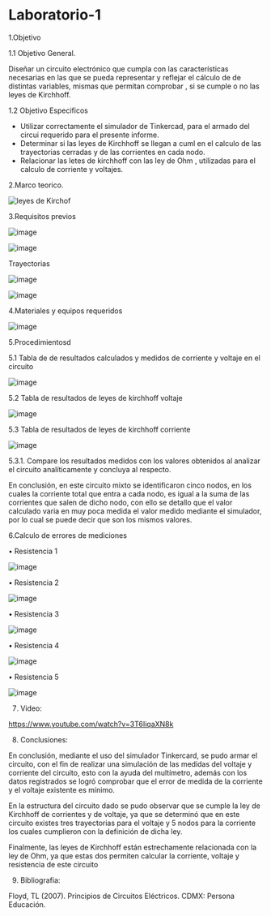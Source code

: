 # Laboratorio-1
1.Objetivo

1.1 Objetivo General.

Diseñar un circuito electrónico que cumpla con las características necesarias en las que se pueda representar y reflejar el cálculo de 
de distintas variables, mismas que permitan comprobar , si se cumple o no las leyes de Kirchhoff.

1.2 Objetivo  Especificos

-  Utilizar correctamente el simulador de Tinkercad, para el armado del circui requerido para el presente informe.
-  Determinar si las leyes de Kirchhoff se llegan a cuml en el calculo de las trayectorias cerradas y de las corrientes en cada nodo.
-  Relacionar las letes de kirchhoff con las ley de Ohm , utilizadas para el calculo de corriente y voltajes.

2.Marco teorico.

![leyes de Kirchof](https://user-images.githubusercontent.com/105687375/169203486-6c29d9d3-afcc-4825-8a27-ebcfc2c7bc92.png)


3.Requisitos previos

![image](https://user-images.githubusercontent.com/105687213/170617942-024245b0-1c0e-406f-896c-17c61a96d7bc.png)

![image](https://user-images.githubusercontent.com/105687213/170617967-89acab03-9c70-428e-b1a5-9136ec96fbba.png)

Trayectorias

![image](https://user-images.githubusercontent.com/105687213/171634294-434428bf-0d3f-4c6c-b97b-1a59a9c04006.png)

![image](https://user-images.githubusercontent.com/105687213/171634854-5babd1ea-53fe-47aa-9ecb-6c3a00c61c90.png)







4.Materiales y equipos requeridos

![image](https://user-images.githubusercontent.com/105687213/170617051-31e3806f-a4e2-43a6-9830-a510a957abe2.png)
 
 5.Procedimientosd
 
 5.1 Tabla de de resultados  calculados  y medidos de corriente y voltaje en el circuito
 
 ![image](https://user-images.githubusercontent.com/105687213/170617307-a80d1fa1-cb54-4747-bb67-f5e847cb98d3.png)
 
 5.2 Tabla  de resultados de leyes de kirchhoff voltaje
 
 ![image](https://user-images.githubusercontent.com/105687213/170617440-4ba8a62d-f654-45f6-984a-70e21409a7f8.png)

5.3 Tabla de resultados de  leyes de kirchhoff corriente

![image](https://user-images.githubusercontent.com/105687213/170617586-0588e25d-6b57-4e75-ab00-714475c51045.png)

5.3.1. Compare los resultados medidos con los valores obtenidos al analizar el circuito
analíticamente y concluya al respecto.

En conclusión, en este circuito mixto se identificaron cinco nodos, en los cuales la corriente total que entra a cada nodo, es igual a la suma de las corrientes que salen de dicho nodo, con ello se detallo que el valor calculado varia en muy poca medida el valor medido mediante el simulador, por lo cual se puede decir que son los mismos valores. 

6.Calculo de errores de mediciones

•	Resistencia 1

![image](https://user-images.githubusercontent.com/105687213/170620885-9f326330-0b61-4439-acad-e545fbd36031.png)

•	Resistencia 2

![image](https://user-images.githubusercontent.com/105687213/170620951-5a1b31ca-b6ea-47be-bfd4-a804b01f4253.png)

•	Resistencia 3

![image](https://user-images.githubusercontent.com/105687213/170621018-84b7220d-af95-4a83-a5db-051f2fe08c98.png)

•	Resistencia 4

![image](https://user-images.githubusercontent.com/105687213/170621079-4719539c-4c09-4620-bc69-bd03b4152b6a.png)

•	Resistencia 5

![image](https://user-images.githubusercontent.com/105687213/170621111-575d46de-0184-43f8-a589-c48e2806261b.png)

7. Video:

https://www.youtube.com/watch?v=3T6IiqaXN8k

8. Conclusiones:

En conclusión, mediante el uso del simulador Tinkercard, se pudo armar el circuito, con el fin de realizar una simulación de las medidas del voltaje y corriente del circuito, esto con la ayuda del multímetro, además con los datos registrados se logró comprobar que el error de medida de la corriente y el voltaje existente es mínimo.

En la estructura del circuito dado se pudo observar que se cumple la ley de Kirchhoff de corrientes y de voltaje, ya que se determinó que en este circuito existes tres trayectorias para el voltaje y 5 nodos para la corriente los cuales cumplieron con la definición de dicha ley.

Finalmente, las leyes de Kirchhoff están estrechamente relacionada con la ley de Ohm, ya que estas dos permiten calcular la corriente, voltaje y resistencia de este circuito

9. Bibliografia:

 Floyd, TL (2007). Principios de Circuitos Eléctricos. CDMX: Persona Educación.
 












